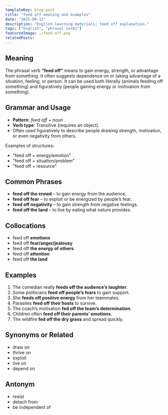 ```yaml
---
templateKey: blog-post
title: "feed off meaning and examples"
date: "2025-09-12"
description: "English learning materials; feed off explanation."
tags: ["English", "phrasal verbs"]
featuredImage: ./feed-off.png
relatedPosts:
---
```


## Meaning

The phrasal verb **“feed off”** means to gain energy, strength, or advantage from something. It often suggests dependence on or taking advantage of a situation, feeling, or person. It can be used both literally (animals feeding off something) and figuratively (people gaining energy or motivation from something).

## Grammar and Usage

- **Pattern**: _feed off + noun_
- **Verb type**: Transitive (requires an object).
- Often used figuratively to describe people drawing strength, motivation, or even negativity from others.

Examples of structures:

- "feed off + energy/emotion"
- "feed off + situation/problem"
- "feed off + resource"

## Common Phrases

- **feed off the crowd** – to gain energy from the audience.
- **feed off fear** – to exploit or be energized by people’s fear.
- **feed off negativity** – to gain strength from negative feelings.
- **feed off the land** – to live by eating what nature provides.

## Collocations

- feed off **emotions**
- feed off **fear/anger/jealousy**
- feed off **the energy of others**
- feed off **attention**
- feed off **the land**

## Examples

1. The comedian really **feeds off the audience’s laughter**.
2. Some politicians **feed off people’s fears** to gain support.
3. She **feeds off positive energy** from her teammates.
4. Parasites **feed off their hosts** to survive.
5. The coach’s motivation **fed off the team’s determination**.
6. Children often **feed off their parents’ emotions**.
7. The wildfire **fed off the dry grass** and spread quickly.

## Synonyms or Related

- draw on
- thrive on
- exploit
- live on
- depend on

## Antonym

- resist
- detach from
- be independent of
